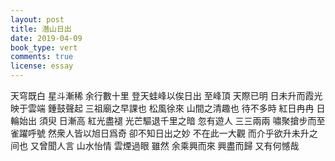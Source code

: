 ```yaml
---
layout: post
title: 潛山日出
date: 2019-04-09
book_type: vert
comments: true
license: essay
---
```




天穹既白 星斗漸稀 余行數十里 登天蛙峰以俟日出 至峰頂 天際已明 日未升而霞光映于雲端 鍾鼓聲起 三祖廟之早課也 松風徐來 山間之清趣也 待不多時 紅日冉冉 日輪始出 須臾 日漸高 紅光盡褪 光芒驅退千里之暗 忽有遊人 三三兩兩 嘯聚搶步而至 雀躍呼號 然衆人皆以旭日爲奇 卻不知日出之妙 不在此一大觀 而介乎欲升未升之间也 又曾聞人言 山水怡情 雲煙過眼 雖然 余乘興而來 興盡而歸 又有何憾哉